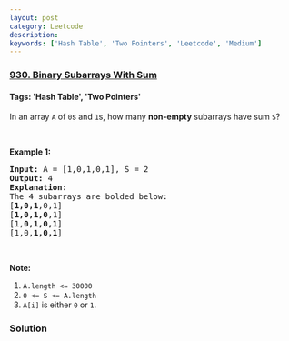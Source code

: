 ```yaml
---
layout: post
category: Leetcode
description: 
keywords: ['Hash Table', 'Two Pointers', 'Leetcode', 'Medium']
---
```

### [930. Binary Subarrays With Sum](https://leetcode.com/problems/binary-subarrays-with-sum)

#### Tags: 'Hash Table', 'Two Pointers'

<div class="content__u3I1 question-content__JfgR"><div><p>In an array <code>A</code> of <code>0</code>s and <code>1</code>s, how many <strong>non-empty</strong> subarrays have sum <code>S</code>?</p>
<p> </p>
<p><strong>Example 1:</strong></p>
<pre><strong>Input: </strong>A = <span id="example-input-1-1">[1,0,1,0,1]</span>, S = <span id="example-input-1-2">2</span>
<strong>Output: </strong><span id="example-output-1">4</span>
<strong>Explanation: </strong>
The 4 subarrays are bolded below:
[<strong>1,0,1</strong>,0,1]
[<strong>1,0,1,0</strong>,1]
[1,<strong>0,1,0,1</strong>]
[1,0,<strong>1,0,1</strong>]
</pre>
<p> </p>
<p><strong>Note:</strong></p>
<ol>
<li><code>A.length &lt;= 30000</code></li>
<li><code>0 &lt;= S &lt;= A.length</code></li>
<li><code>A[i]</code> is either <code>0</code> or <code>1</code>.</li>
</ol></div></div>

### Solution
